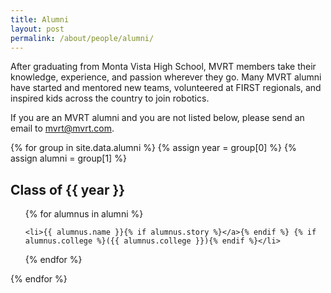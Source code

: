 ```yaml
---
title: Alumni
layout: post
permalink: /about/people/alumni/
---
```


After graduating from Monta Vista High School, MVRT members take their
knowledge, experience, and passion wherever they go. Many MVRT alumni have
started and mentored new teams, volunteered at FIRST regionals, and inspired
kids across the country to join robotics.

If you are an MVRT alumni and you are not listed below, please send an email to
mvrt@mvrt.com. <!-- or submit an issue/PR at github.com/mvrt-115/MVRT_Site -->

{% for group in site.data.alumni %}
  {% assign year = group[0] %}
  {% assign alumni = group[1] %}

## Class of {{ year }}

<ul>
  {% for alumnus in alumni %}

    <li>{{ alumnus.name }}{% if alumnus.story %}</a>{% endif %} {% if alumnus.college %}({{ alumnus.college }}){% endif %}</li>

  {% endfor %}
</ul>

{% endfor %}
